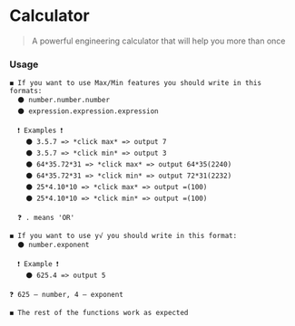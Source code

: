 # Calculator
> A powerful engineering calculator that will help you more than once

### Usage
  
    ◼️ If you want to use Max/Min features you should write in this formats: 
      ⚫️ number.number.number
      ⚫️ expression.expression.expression

      ❗️ Examples ❗️
        ⚫️ 3.5.7 => *click max* => output 7
        ⚫️ 3.5.7 => *click min* => output 3
        ⚫️ 64*35.72*31 => *click max* => output 64*35(2240)
        ⚫️ 64*35.72*31 => *click min* => output 72*31(2232)
        ⚫️ 25*4.10*10 => *click max* => output =(100)
        ⚫️ 25*4.10*10 => *click min* => output =(100)
        
      ❓ . means 'OR'

    ◼️ If you want to use y√ you should write in this format:
      ⚫️ number.exponent
      
      ❗️ Example ❗️
        ⚫️ 625.4 => output 5
        
    ❓ 625 — number, 4 — exponent
    
    ◼️ The rest of the functions work as expected
